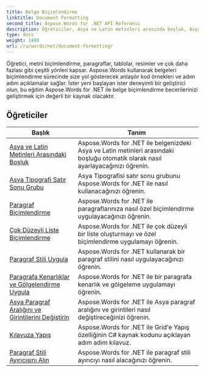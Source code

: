 ```yaml
---
title: Belge Biçimlendirme
linktitle: Document Formatting
second_title: Aspose.Words for .NET API Referansı
description: Öğreticiler, Asya ve Latin metinleri arasında boşluk, Asya tipografisi satır kesme grubu, paragraf biçimlendirme, çok düzeyli liste biçimlendirme ve paragraf stili uygulama içerir.
type: docs
weight: 1490
url: /ru/words/net/document-formatting/
---
```


Öğretici, metni biçimlendirme, paragraflar, tablolar, resimler ve çok daha fazlası gibi çeşitli yönleri kapsar. Aspose.Words kullanarak belgeleri biçimlendirme sürecinde size yol gösterecek anlaşılır kod örnekleri ve adım adım açıklamalar sağlar. İster yeni başlayan ister deneyimli bir geliştirici olun, bu eğitim Aspose.Words for .NET ile belge biçimlendirme becerilerinizi geliştirmek için değerli bir kaynak olacaktır.

 ## Öğreticiler
| Başlık | Tanım |
| --- | --- |
| [Asya ve Latin Metinleri Arasındaki Boşluk](./space-between-asian-and-latin-text/) | Aspose.Words for .NET ile belgenizdeki Asya ve Latin metinleri arasındaki boşluğu otomatik olarak nasıl ayarlayacağınızı öğrenin. |
| [Asya Tipografi Satır Sonu Grubu](./asian-typography-line-break-group/) | Asya Tipografisi satır sonu grubunu Aspose.Words for .NET ile nasıl kullanacağınızı öğrenin. |
| [Paragraf Biçimlendirme](./paragraph-formatting/) | Aspose.Words for .NET ile paragraflarınıza nasıl özel biçimlendirme uygulayacağınızı öğrenin. |
| [Çok Düzeyli Liste Biçimlendirme](./multilevel-list-formatting/) | Aspose.Words for .NET ile çok düzeyli bir liste oluşturmayı ve özel biçimlendirme uygulamayı öğrenin. |
| [Paragraf Stili Uygula](./apply-paragraph-style/) | Aspose.Words for .NET kullanarak bir paragraf stilini nasıl uygulayacağınızı öğrenin. |
| [Paragrafa Kenarlıklar ve Gölgelendirme Uygula](./apply-borders-and-shading-to-paragraph/) | Aspose.Words for .NET ile bir paragrafa kenarlık ve gölgeleme uygulamayı öğrenin. |
| [Asya Paragraf Aralığını ve Girintilerini Değiştirin](./change-asian-paragraph-spacing-and-indents/) | Aspose.Words for .NET ile Asya paragraf aralığını ve girintileri nasıl değiştireceğinizi öğrenin. |
| [Kılavuza Yapış](./snap-to-grid/) | Aspose.Words for .NET ile Grid'e Yapış özelliğinin C# kaynak kodunu açıklayan adım adım kılavuz. |
| [Paragraf Stili Ayırıcısını Alın](./get-paragraph-style-separator/) | Aspose.Words for .NET ile paragraf stili ayırıcıyı nasıl alacağınızı öğrenin. |